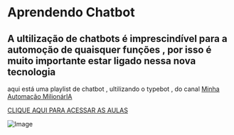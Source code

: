 # Aprendendo Chatbot

## A ultilização de chatbots é imprescindível para a automoção de quaisquer funções , por isso é muito importante estar ligado nessa nova tecnologia

aqui está uma playlist de chatbot , ultilizando o typebot , do canal [Minha Automação MilionárIA](https://www.youtube.com/@mautomacaomilionaria)

[CLIQUE AQUI PARA ACESSAR AS AULAS](https://www.youtube.com/watch?v=pbLfiDE0RJ8&list=PL2agj5vgyKCKp1--XGDHo4kk3a4KJintg)

![Image](https://blog.saninternet.com/wp-content/uploads/2024/05/chatbot.png)



